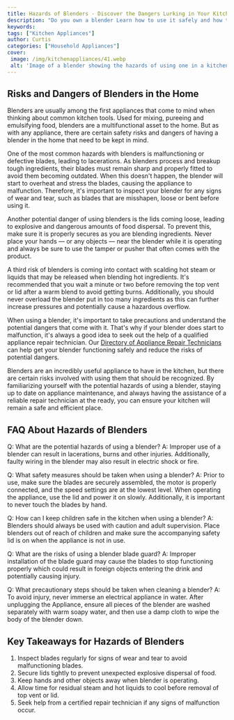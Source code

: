 ```yaml
---
title: Hazards of Blenders - Discover the Dangers Lurking in Your Kitchen
description: "Do you own a blender Learn how to use it safely and how to identify potential hazards before they become major issues Discover the dangers lurking in your kitchen with this informative blog post"
keywords: 
tags: ["Kitchen Appliances"]
author: Curtis
categories: ["Household Appliances"]
cover: 
 image: /img/kitchenappliances/41.webp
 alt: 'Image of a blender showing the hazards of using one in a kitchen'
---
```

## Risks and Dangers of Blenders in the Home

Blenders are usually among the first appliances that come to mind when thinking about common kitchen tools. Used for mixing, pureeing and emulsifying food, blenders are a multifunctional asset to the home. But as with any appliance, there are certain safety risks and dangers of having a blender in the home that need to be kept in mind. 

One of the most common hazards with blenders is malfunctioning or defective blades, leading to lacerations. As blenders process and breakup tough ingredients, their blades must remain sharp and properly fitted to avoid them becoming outdated. When this doesn't happen, the blender will start to overheat and stress the blades, causing the appliance to malfunction. Therefore, it's important to inspect your blender for any signs of wear and tear, such as blades that are misshapen, loose or bent before using it.

Another potential danger of using blenders is the lids coming loose, leading to explosive and dangerous amounts of food dispersal. To prevent this, make sure it is properly secures as you are blending ingredients. Never place your hands — or any objects — near the blender while it is operating and always be sure to use the tamper or pusher that often comes with the product.

A third risk of blenders is coming into contact with scalding hot steam or liquids that may be released when blending hot ingredients. It's recommended that you wait a minute or two before removing the top vent or lid after a warm blend to avoid getting burns. Additionally, you should never overload the blender put in too many ingredients as this can further increase pressures and potentially cause a hazardous overflow.

When using a blender, it's important to take precautions and understand the potential dangers that come with it. That's why if your blender does start to malfunction, it's always a good idea to seek out the help of a qualified appliance repair technician. Our [Directory of Appliance Repair Technicians](./pages/appliance-repair-technicians) can help get your blender functioning safely and reduce the risks of potential dangers.

Blenders are an incredibly useful appliance to have in the kitchen, but there are certain risks involved with using them that should be recognized. By familiarizing yourself with the potential hazards of using a blender, staying up to date on appliance maintenance, and always having the assistance of a reliable repair technician at the ready, you can ensure your kitchen will remain a safe and efficient place.

## FAQ About Hazards of Blenders 

Q: What are the potential hazards of using a blender? 
A: Improper use of a blender can result in lacerations, burns and other injuries. Additionally, faulty wiring in the blender may also result in electric shock or fire. 

Q: What safety measures should be taken when using a blender? 
A: Prior to use, make sure the blades are securely assembled, the motor is properly connected, and the speed settings are at the lowest level. When operating the appliance, use the lid and power it on slowly. Additionally, it is important to never touch the blades by hand. 

Q: How can I keep children safe in the kitchen when using a blender? 
A: Blenders should always be used with caution and adult supervision. Place blenders out of reach of children and make sure the accompanying safety lid is on when the appliance is not in use. 

Q: What are the risks of using a blender blade guard? 
A: Improper installation of the blade guard may cause the blades to stop functioning properly which could result in foreign objects entering the drink and potentially causing injury. 

Q: What precautionary steps should be taken when cleaning a blender? 
A: To avoid injury, never immerse an electrical appliance in water. After unplugging the Appliance, ensure all pieces of the blender are washed separately with warm soapy water, and then use a damp cloth to wipe the body of the blender down.

## Key Takeaways for Hazards of Blenders

1. Inspect blades regularly for signs of wear and tear to avoid malfunctioning blades. 
2. Secure lids tightly to prevent unexpected explosive dispersal of food. 
3. Keep hands and other objects away when blender is operating. 
4. Allow time for residual steam and hot liquids to cool before removal of top vent or lid. 
5. Seek help from a certified repair technician if any signs of malfunction occur.
